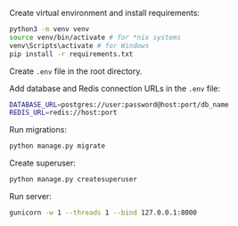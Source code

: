
Create virtual environment and install requirements:  
```bash
python3 -m venv venv
source venv/bin/activate # for *nix systems
venv\Scripts\activate # for Windows
pip install -r requirements.txt
```
  
Create `.env` file in the root directory.  
    
Add database and Redis connection URLs in the `.env` file:  
```bash
DATABASE_URL=postgres://user:password@host:port/db_name
REDIS_URL=redis://host:port
```
  
Run migrations:  
```bash
python manage.py migrate
```
  
Create superuser:  
```bash
python manage.py createsuperuser
```
  
Run server:  
```bash
gunicorn -w 1 --threads 1 --bind 127.0.0.1:8000
```
  